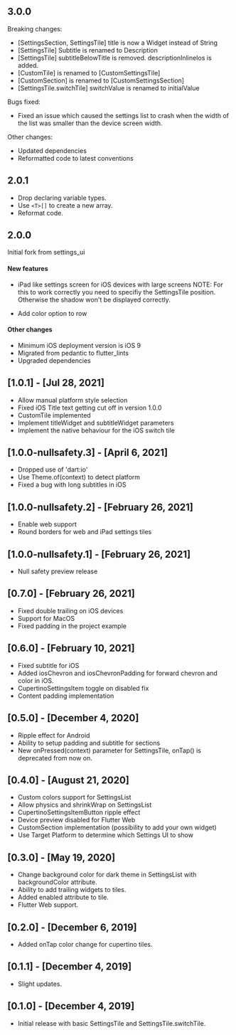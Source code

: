 ## 3.0.0
Breaking changes:
- [SettingsSection, SettingsTile] title is now a Widget instead of String
- [SettingsTile] Subtitle is renamed to Description
- [SettingsTile] subtitleBelowTitle is removed. descriptionInlineIos is added.
- [CustomTile] is renamed to [CustomSettingsTile]
- [CustomSection] is renamed to [CustomSettingsSection]
- [SettingsTile.switchTile] switchValue is renamed to initialValue

Bugs fixed:
- Fixed an issue which caused the settings list to crash when the width of the list was smaller than the device screen width.

Other changes:
- Updated dependencies
- Reformatted code to latest conventions

## 2.0.1
* Drop declaring variable types.
* Use `<T>[]` to create a new array.
* Reformat code.

## 2.0.0
Initial fork from settings_ui

#### New features
* iPad like settings screen for iOS devices with large screens
  NOTE: For this to work correctly you need to specifiy the SettingsTile position. Otherwise the
  shadow won't be displayed correctly.
  
* Add color option to row

#### Other changes
* Minimum iOS deployment version is iOS 9
* Migrated from pedantic to flutter_lints
* Upgraded dependencies

## [1.0.1] - [Jul 28, 2021]
* Allow manual platform style selection
* Fixed iOS Title text getting cut off in version 1.0.0
* CustomTile implemented
* Implement titleWidget and subtitleWidget parameters
* Implement the native behaviour for the iOS switch tile

## [1.0.0-nullsafety.3] - [April 6, 2021]
* Dropped use of 'dart:io'
* Use Theme.of(context) to detect platform
* Fixed a bug with long subtitles in iOS

## [1.0.0-nullsafety.2] - [February 26, 2021]
* Enable web support
* Round borders for web and iPad settings tiles

## [1.0.0-nullsafety.1] - [February 26, 2021]
* Null safety preview release

## [0.7.0] - [February 26, 2021]
* Fixed double trailing on iOS devices
* Support for MacOS
* Fixed padding in the project example

## [0.6.0] - [February 10, 2021]
* Fixed subtitle for iOS
* Added iosChevron and iosChevronPadding for forward chevron and color in iOS.
* CupertinoSettingsItem toggle on disabled fix
* Content padding implementation

## [0.5.0] - [December 4, 2020]
* Ripple effect for Android
* Ability to setup padding and subtitle for sections
* New onPressed(context) parameter for SettingsTile, onTap() is deprecated from now on.

## [0.4.0] - [August 21, 2020]

* Custom colors support for SettingsList
* Allow physics and shrinkWrap on SettingsList
* CupertinoSettingsItemButton ripple effect
* Device preview disabled for Flutter Web 
* CustomSection implementation (possibility to add your own widget)
* Use Target Platform to determine which Settings UI to show

## [0.3.0] - [May 19, 2020]

* Change background color for dark theme in SettingsList with backgroundColor attribute.
* Ability to add trailing widgets to tiles.
* Added enabled attribute to tile.
* Flutter Web support. 

## [0.2.0] - [December 6, 2019]

* Added onTap color change for cupertino tiles.

## [0.1.1] - [December 4, 2019]

* Slight updates.

## [0.1.0] - [December 4, 2019]

* Initial release with basic SettingsTile and SettingsTile.switchTile.

